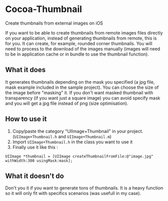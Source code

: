 Cocoa-Thumbnail
===============

Create thumbnails from external images on iOS

If you want to be able to create thumbnails from remote images files directly on your application, instead of generating thumbnails from remote, this is for you.
It can create, for example, rounded corner thumbnails.
You will need to process to the download of the images manually (images will need to be in application cache or in bundle to use the thumbnail function).

## What it does

It generates thumbnails depending on the mask you specified (a jpg file, mask example included in the sample project). You can choose the size of the image before "masking" it. If you don't want masked thumbnail with transparency (if you want just a square image) you can avoid specify mask and you will get a jpg file instead of png (size optimisation).

## How to use it

1. Copy/paste the category "UIImage+Thumbnail" in your project. (`UIImage+Thumbnail.h` and `UIImage+Thumbnail.m`)
2. Import `UIImage+Thumbnail.h` in the class you want to use it
3. Finally use it like this : 

`UIImage *thumbnail = [UIImage createThumbnailFromFile:@"image.jpg" withWidth:300 usingMask:mask];`

## What it doesn't do

Don't you it if you want to generate tons of thumbnails. It is a heavy function so it will only fit with specifics scenarios (was usefull in my case).
